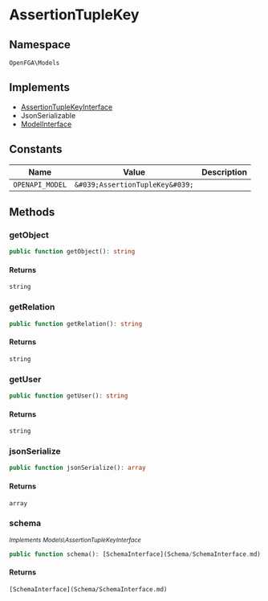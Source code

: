 # AssertionTupleKey


## Namespace
`OpenFGA\Models`

## Implements
* [AssertionTupleKeyInterface](Models/AssertionTupleKeyInterface.md)
* JsonSerializable
* [ModelInterface](Models/ModelInterface.md)

## Constants
| Name | Value | Description |
|------|-------|-------------|
| `OPENAPI_MODEL` | `&#039;AssertionTupleKey&#039;` |  |


## Methods
### getObject


```php
public function getObject(): string
```



#### Returns
`string`

### getRelation


```php
public function getRelation(): string
```



#### Returns
`string`

### getUser


```php
public function getUser(): string
```



#### Returns
`string`

### jsonSerialize


```php
public function jsonSerialize(): array
```



#### Returns
`array`

### schema

*<small>Implements Models\AssertionTupleKeyInterface</small>*  

```php
public function schema(): [SchemaInterface](Schema/SchemaInterface.md)
```



#### Returns
`[SchemaInterface](Schema/SchemaInterface.md)`

